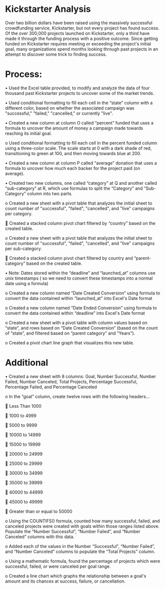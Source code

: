 
# Kickstarter Analysis

Over two billion dollars have been raised using the massively successful crowdfunding service, Kickstarter, but not every project has found success. Of the over 300,000 projects launched on Kickstarter, only a third have made it through the funding process with a positive outcome.
Since getting funded on Kickstarter requires meeting or exceeding the project's initial goal, many organizations spend months looking through past projects in an attempt to discover some trick to finding success. 

# Process:

•	Used the Excel table provided, to modify and analyze the data of four thousand past Kickstarter projects to uncover some of the market trends.

•	Used conditional formatting to fill each cell in the “state” column with a different color, based on whether the associated campaign was "successful," "failed," "cancelled," or currently "live".

•	Created a new column at column O called “percent” funded that uses a formula to uncover the amount of money a campaign made towards reaching its initial goal.

o	Used conditional formatting to fill each cell in the percent funded column using a three-color scale. The scale starts at 0 with a dark shade of red, transitioning to green at 100, and then moving towards blue at 200.

•	Created a new column at column P called “average” donation that uses a formula to uncover how much each backer for the project paid (on average).

•	Created two new columns, one called “category” at Q and another called “sub-category” at R, which use formulas to split the “Category” and “Sub-Category” column into two parts.
 
o	Created a new sheet with a pivot table that analyzes the initial sheet to count number of "successful", "failed", "cancelled", and "live" campaigns per category.

	Created a stacked column pivot chart filtered by “country” based on the created table.

o	Created a new sheet with a pivot table that analyzes the initial sheet to count number of "successful", "failed", "cancelled", and "live" campaigns per sub-category.

	Created a stacked column pivot chart filtered by country and “parent-category” based on the created table.

•	Note: 
Dates stored within the “deadline” and “launched_at” columns use unix timestamps ( so we need to convert these timestamps into a normal date using a formula)

o	Created a new column named “Date Created Conversion”  using formula to convert the data contained within “launched_at” into Excel's Date format

o	Created a new column named “Date Ended Conversion” using formula to convert the data contained within “deadline” into Excel's Date format

o	Created a new sheet with a pivot table with column values based on “state”, and rows based on “Date Created Conversion” (based on the count of “state”, and filtered based on “parent category” and “Years”).

o	Created a pivot chart line graph that visualizes this new table.



# Additional 
•	Created a new sheet with 8 columns: Goal, Number Successful, Number Failed, Number Canceled, Total Projects, Percentage Successful, Percentage Failed, and Percentage Canceled

o	In the “goal” column, create twelve rows with the following headers...

	Less Than 1000

	1000 to 4999

	5000 to 9999

	10000 to 14999

	15000 to 19999

	20000 to 24999

	25000 to 29999

	30000 to 34999

	35000 to 39999

	40000 to 44999

	45000 to 49999

	Greater than or equal to 50000
 
o	Using the COUNTIFS() formula, counted how many successful, failed, and canceled projects were created with goals within those ranges listed above. Populate the “Number Successful”, “Number Failed”, and “Number Canceled” columns with this data.

o	Added each of the values in the Number “Successful”, “Number Failed”, and “Number Canceled” columns to populate the “Total Projects” column.

o	Using a mathematic formula, found the percentage of projects which were successful, failed, or were canceled per goal range.

o	Created a line chart which graphs the relationship between a goal's amount and its chances at success, failure, or cancellation.



